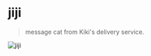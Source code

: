 # jiji

> message cat from Kiki's delivery service.

![jiji](https://user-images.githubusercontent.com/6457691/194329920-bf0eed11-6b41-442a-afc7-a08f1c7c5f41.jpeg)

